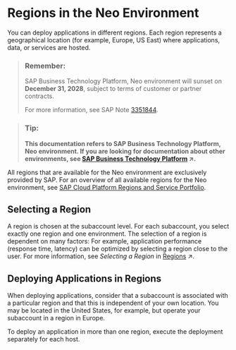 <!-- loio21c30a4e491544fc927ecf3a5857c54e -->

# Regions in the Neo Environment

You can deploy applications in different regions. Each region represents a geographical location \(for example, Europe, US East\) where applications, data, or services are hosted.



> ### Remember:  
> SAP Business Technology Platform, Neo environment will sunset on **December 31, 2028**, subject to terms of customer or partner contracts.
> 
> For more information, see SAP Note [3351844](https://launchpad.support.sap.com/#/notes/3351844).

> ### Tip:  
> **This documentation refers to SAP Business Technology Platform, Neo environment. If you are looking for documentation about other environments, see [SAP Business Technology Platform](https://help.sap.com/viewer/65de2977205c403bbc107264b8eccf4b/Cloud/en-US/6a2c1ab5a31b4ed9a2ce17a5329e1dd8.html "SAP Business Technology Platform (SAP BTP) is an integrated offering comprised of four technology portfolios: database and data management, application development and integration, analytics, and intelligent technologies. The platform offers users the ability to turn data into business value, compose end-to-end business processes, and build and extend SAP applications quickly.") :arrow_upper_right:.**



All regions that are available for the Neo environment are exclusively provided by SAP. For an overview of all available regions for the Neo environment, see [SAP Cloud Platform Regions and Service Portfolio](https://help.sap.com/doc/aa1ccd10da6c4337aa737df2ead1855b/Cloud/en-US/3b642f68227b4b1398d2ce1a5351389a.html?scp-env=Neo).



<a name="loio21c30a4e491544fc927ecf3a5857c54e__section_q45_ys5_s3b"/>

## Selecting a Region

A region is chosen at the subaccount level. For each subaccount, you select exactly one region and one environment. The selection of a region is dependent on many factors: For example, application performance \(response time, latency\) can be optimized by selecting a region close to the user. For more information, see *Selecting a Region* in [Regions](https://help.sap.com/viewer/df50977d8bfa4c9a8a063ddb37113c43/Cloud/en-US/38ecf59cdda64150a102cfaa62d5faab.html#loioabaaf083a6574edc8ad30d9cd9a062f3 "You can deploy applications in different regions. Each region represents a geographical location (for example, Europe, US East) where applications, data, or services are hosted.") :arrow_upper_right:.



<a name="loio21c30a4e491544fc927ecf3a5857c54e__section_ktk_1rb_jlb"/>

## Deploying Applications in Regions

When deploying applications, consider that a subaccount is associated with a particular region and that this is independent of your own location. You may be located in the United States, for example, but operate your subaccount in a region in Europe.

To deploy an application in more than one region, execute the deployment separately for each host.


